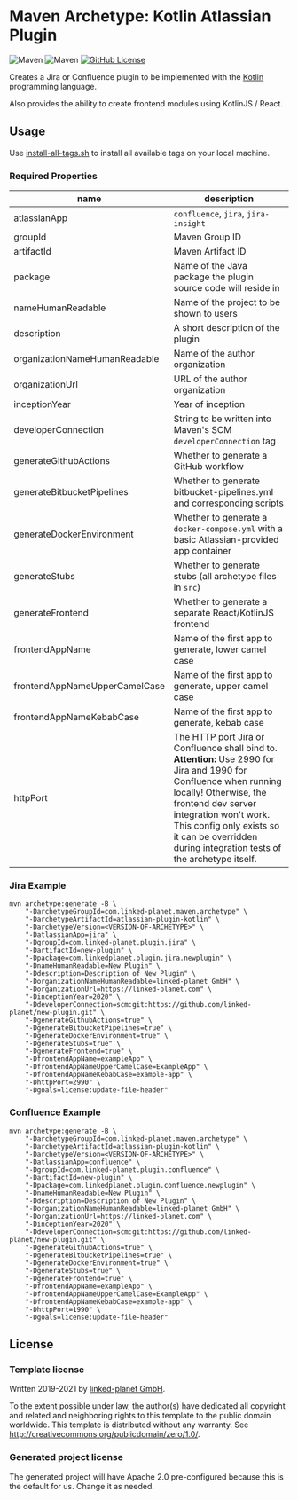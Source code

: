 # Maven Archetype: Kotlin Atlassian Plugin

![Maven](https://github.com/linked-planet/atlassian-plugin-kotlin/workflows/Jira/badge.svg)
![Maven](https://github.com/linked-planet/atlassian-plugin-kotlin/workflows/Confluence/badge.svg)
[![GitHub License](https://img.shields.io/badge/license-CC0%201.0%20Universal-blue.svg?style=flat)](https://creativecommons.org/publicdomain/zero/1.0/legalcode)

Creates a Jira or Confluence plugin to be implemented with the
[Kotlin](https://kotlinlang.org/) programming language.

Also provides the ability to create frontend modules using KotlinJS / React.

## Usage

Use [install-all-tags.sh](install-all-tags.sh) to install all available tags on your local machine.

### Required Properties

| name | description |
| ---- | ----------- |
| atlassianApp | `confluence`, `jira`, `jira-insight` |
| groupId | Maven Group ID |
| artifactId | Maven Artifact ID |
| package | Name of the Java package the plugin source code will reside in |
| nameHumanReadable | Name of the project to be shown to users |
| description | A short description of the plugin |
| organizationNameHumanReadable | Name of the author organization |
| organizationUrl | URL of the author organization |
| inceptionYear | Year of inception |
| developerConnection | String to be written into Maven's SCM `developerConnection` tag |
| generateGithubActions | Whether to generate a GitHub workflow |
| generateBitbucketPipelines | Whether to generate bitbucket-pipelines.yml and corresponding scripts |
| generateDockerEnvironment | Whether to generate a `docker-compose.yml` with a basic Atlassian-provided app container |
| generateStubs | Whether to generate stubs (all archetype files in `src`) |
| generateFrontend | Whether to generate a separate React/KotlinJS frontend  |
| frontendAppName | Name of the first app to generate, lower camel case |
| frontendAppNameUpperCamelCase | Name of the first app to generate, upper camel case |
| frontendAppNameKebabCase | Name of the first app to generate, kebab case |
| httpPort | The HTTP port Jira or Confluence shall bind to. **Attention:** Use 2990 for Jira and 1990 for Confluence when running locally! Otherwise, the frontend dev server integration won't work. This config only exists so it can be overridden during integration tests of the archetype itself. |

### Jira Example

```
mvn archetype:generate -B \
    "-DarchetypeGroupId=com.linked-planet.maven.archetype" \
    "-DarchetypeArtifactId=atlassian-plugin-kotlin" \
    "-DarchetypeVersion=<VERSION-OF-ARCHETYPE>" \
    "-DatlassianApp=jira" \
    "-DgroupId=com.linked-planet.plugin.jira" \
    "-DartifactId=new-plugin" \
    "-Dpackage=com.linkedplanet.plugin.jira.newplugin" \
    "-DnameHumanReadable=New Plugin" \
    "-Ddescription=Description of New Plugin" \
    "-DorganizationNameHumanReadable=linked-planet GmbH" \
    "-DorganizationUrl=https://linked-planet.com" \
    "-DinceptionYear=2020" \
    "-DdeveloperConnection=scm:git:https://github.com/linked-planet/new-plugin.git" \
    "-DgenerateGithubActions=true" \
    "-DgenerateBitbucketPipelines=true" \
    "-DgenerateDockerEnvironment=true" \
    "-DgenerateStubs=true" \
    "-DgenerateFrontend=true" \
    "-DfrontendAppName=exampleApp" \
    "-DfrontendAppNameUpperCamelCase=ExampleApp" \
    "-DfrontendAppNameKebabCase=example-app" \
    "-DhttpPort=2990" \
    "-Dgoals=license:update-file-header"
```

### Confluence Example

```
mvn archetype:generate -B \
    "-DarchetypeGroupId=com.linked-planet.maven.archetype" \
    "-DarchetypeArtifactId=atlassian-plugin-kotlin" \
    "-DarchetypeVersion=<VERSION-OF-ARCHETYPE>" \
    "-DatlassianApp=confluence" \
    "-DgroupId=com.linked-planet.plugin.confluence" \
    "-DartifactId=new-plugin" \
    "-Dpackage=com.linkedplanet.plugin.confluence.newplugin" \
    "-DnameHumanReadable=New Plugin" \
    "-Ddescription=Description of New Plugin" \
    "-DorganizationNameHumanReadable=linked-planet GmbH" \
    "-DorganizationUrl=https://linked-planet.com" \
    "-DinceptionYear=2020" \
    "-DdeveloperConnection=scm:git:https://github.com/linked-planet/new-plugin.git" \
    "-DgenerateGithubActions=true" \
    "-DgenerateBitbucketPipelines=true" \
    "-DgenerateDockerEnvironment=true" \
    "-DgenerateStubs=true" \
    "-DgenerateFrontend=true" \
    "-DfrontendAppName=exampleApp" \
    "-DfrontendAppNameUpperCamelCase=ExampleApp" \
    "-DfrontendAppNameKebabCase=example-app" \
    "-DhttpPort=1990" \
    "-Dgoals=license:update-file-header"
```

## License

### Template license

Written 2019-2021 by [linked-planet GmbH](https://www.linked-planet.com).

To the extent possible under law, the author(s) have dedicated all copyright and related and neighboring rights to this
template to the public domain worldwide. This template is distributed without any warranty.
See <http://creativecommons.org/publicdomain/zero/1.0/>.

### Generated project license

The generated project will have Apache 2.0 pre-configured because this is the default for us. Change it as needed.
